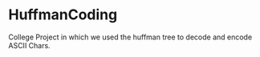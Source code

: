 # HuffmanCoding
College Project in which we used the huffman tree to decode and encode ASCII Chars.
